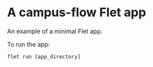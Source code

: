 # A campus-flow Flet app

An example of a minimal Flet app.

To run the app:

```
flet run [app_directory]
```
